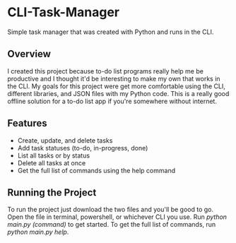 # CLI-Task-Manager
Simple task manager that was created with Python and runs in the CLI.

## Overview
I created this project because to-do list programs really help me be productive and I thought it'd be interesting to make my own that works in the CLI. My goals for this project were get more comfortable using the CLI, different libraries, and JSON files with my Python code. This is a really good offline solution for a to-do list app if you're somewhere without internet.

## Features
- Create, update, and delete tasks
- Add task statuses (to-do, in-progress, done)
- List all tasks or by status
- Delete all tasks at once
- Get the full list of commands using the help command

## Running the Project
To run the project just download the two files and you'll be good to go. Open the file in terminal, powershell, or whichever CLI you use. Run *python main.py (command)* to get started. To get the full list of commands, run *python main.py help*.
